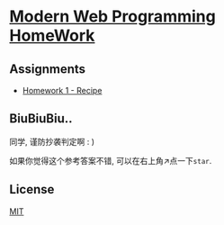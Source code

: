 # [Modern Web Programming HomeWork](http://my.ss.sysu.edu.cn/wiki/display/WEB/Modern+Web+Programming+Home)

## Assignments

- [Homework 1 - Recipe](https://github.com/HeskeyBaozi/web-homework-sysu/tree/1-Recipe)

## BiuBiuBiu..
同学, 谨防抄袭判定啊 : )

如果你觉得这个参考答案不错, 可以在右上角↗点一下`star`.

## License
[MIT](/LICENSE)